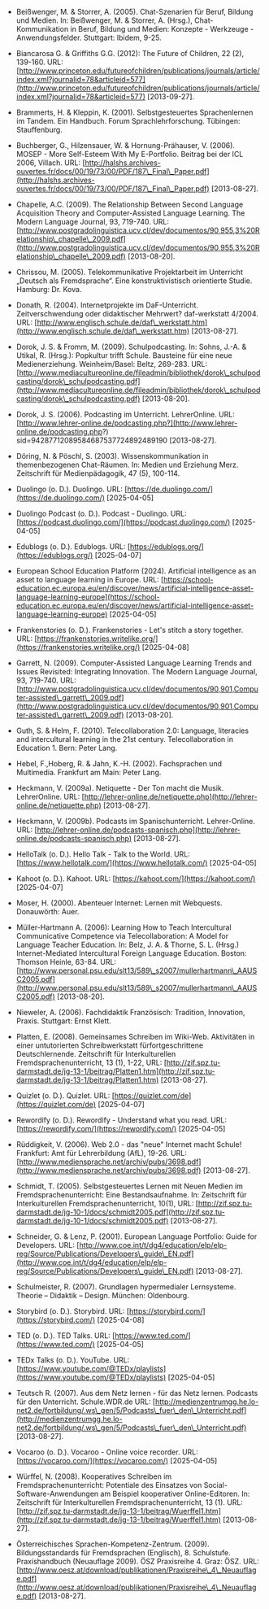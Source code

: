 <!-- filename: 99_Literatur.md -->
<!-- title: Literatur -->

- Beißwenger, M. & Storrer, A. (2005). Chat-Szenarien für Beruf, Bildung und Medien. In: Beißwenger, M. & Storrer, A. (Hrsg.), Chat-Kommunikation in Beruf, Bildung und Medien: Konzepte - Werkzeuge - Anwendungsfelder. Stuttgart: Ibidem, 9-25.

- Biancarosa G. & Griffiths G.G. (2012): The Future of Children, 22 (2), 139-160. URL: [http://www.princeton.edu/futureofchildren/publications/journals/article/index.xml?journalid=78&articleid=577](http://www.princeton.edu/futureofchildren/publications/journals/article/index.xml?journalid=78&articleid=577) \[2013-09-27].

- Brammerts, H. & Kleppin, K. (2001). Selbstgesteuertes Sprachenlernen im Tandem. Ein Handbuch. Forum Sprachlehrforschung. Tübingen: Stauffenburg.

- Buchberger, G., Hilzensauer, W. & Hornung-Prähauser, V. (2006). MOSEP - More Self-Esteem With My E-Portfolio. Beitrag bei der ICL 2006, Villach. URL: [http://halshs.archives-ouvertes.fr/docs/00/19/73/00/PDF/187\_Final\_Paper.pdf](http://halshs.archives-ouvertes.fr/docs/00/19/73/00/PDF/187\_Final\_Paper.pdf) \[2013-08-27].

- Chapelle, A.C. (2009). The Relationship Between Second Language Acquisition Theory and Computer-Assisted Language Learning. The Modern Language Journal, 93, 719-740. URL: [http://www.postgradolinguistica.ucv.cl/dev/documentos/90,955,3%20Relationship\_chapelle\_2009.pdf](http://www.postgradolinguistica.ucv.cl/dev/documentos/90,955,3%20Relationship\_chapelle\_2009.pdf) \[2013-08-20].

- Chrissou, M. (2005). Telekommunikative Projektarbeit im Unterricht „Deutsch als Fremdsprache“. Eine konstruktivistisch orientierte Studie. Hamburg: Dr. Kova.

- Donath, R. (2004). Internetprojekte im DaF-Unterricht. Zeitverschwendung oder didaktischer Mehrwert? daf-werkstatt 4/2004. URL: [http://www.englisch.schule.de/daf\_werkstatt.htm](http://www.englisch.schule.de/daf\_werkstatt.htm) \[2013-08-27].

- Dorok, J. S. & Fromm, M. (2009). Schulpodcasting. In: Sohns, J.-A. & Utikal, R. (Hrsg.): Popkultur trifft Schule. Bausteine für eine neue Medienerziehung. Weinheim/Basel: Beltz, 269-283. URL: [http://www.mediacultureonline.de/fileadmin/bibliothek/dorok\_schulpodcasting/dorok\_schulpodcasting.pdf](http://www.mediacultureonline.de/fileadmin/bibliothek/dorok\_schulpodcasting/dorok\_schulpodcasting.pdf) \[2013-08-20].

- Dorok, J. S. (2006). Podcasting im Unterricht. LehrerOnline. URL: [http://www.lehrer-online.de/podcasting.php?](http://www.lehrer-online.de/podcasting.php?) sid=94287712089584687537724892489190 \[2013-08-27].

- Döring, N. & Pöschl, S. (2003). Wissenskommunikation in themenbezogenen Chat-Räumen. In: Medien und Erziehung Merz. Zeitschrift für Medienpädagogik, 47 (5), 100-114.

- Duolingo (o. D.). Duolingo. URL: [https://de.duolingo.com/](https://de.duolingo.com/) \[2025-04-05]

- Duolingo Podcast (o. D.). Podcast - Duolingo. URL: [https://podcast.duolingo.com/](https://podcast.duolingo.com/) \[2025-04-05]

- Edublogs (o. D.). Edublogs. URL: [https://edublogs.org/](https://edublogs.org/) \[2025-04-07]

- European School Education Platform (2024). Artificial intelligence as an asset to language learning in Europe. URL: [https://school-education.ec.europa.eu/en/discover/news/artificial-intelligence-asset-language-learning-europe](https://school-education.ec.europa.eu/en/discover/news/artificial-intelligence-asset-language-learning-europe) \[2025-04-05]

- Frankenstories (o. D.). Frankenstories - Let's stitch a story together. URL: [https://frankenstories.writelike.org/](https://frankenstories.writelike.org/) \[2025-04-08]

- Garrett, N. (2009). Computer-Assisted Language Learning Trends and Issues Revisited: Integrating Innovation. The Modern Language Journal, 93, 719-740. URL: [http://www.postgradolinguistica.ucv.cl/dev/documentos/90,901,Computer-assisted\_garrett\_2009.pdf](http://www.postgradolinguistica.ucv.cl/dev/documentos/90,901,Computer-assisted\_garrett\_2009.pdf) \[2013-08-20].

- Guth, S. & Helm, F. (2010). Telecollaboration 2.0: Language, literacies and intercultural learning in the 21st century. Telecollaboration in Education 1. Bern: Peter Lang.

- Hebel, F.,Hoberg, R. & Jahn, K.-H. (2002). Fachsprachen und Multimedia. Frankfurt am Main: Peter Lang.

- Heckmann, V. (2009a). Netiquette - Der Ton macht die Musik. LehrerOnline. URL: [http://lehrer-online.de/netiquette.php](http://lehrer-online.de/netiquette.php) \[2013-08-27].

- Heckmann, V. (2009b). Podcasts im Spanischunterricht. Lehrer-Online. URL: [http://lehrer-online.de/podcasts-spanisch.php](http://lehrer-online.de/podcasts-spanisch.php) \[2013-08-27].

- HelloTalk (o. D.). Hello Talk - Talk to the World. URL: [https://www.hellotalk.com/](https://www.hellotalk.com/) \[2025-04-05]

- Kahoot (o. D.). Kahoot. URL: [https://kahoot.com/](https://kahoot.com/) \[2025-04-07]

- Moser, H. (2000). Abenteuer Internet: Lernen mit Webquests. Donauwörth: Auer.

- Müller-Hartmann A. (2006): Learning How to Teach Intercultural Communicative Competence via Telecollaboration: A Model for Language Teacher Education. In: Belz, J. A. & Thorne, S. L. (Hrsg.) Internet-Mediated Intercultural Foreign Language Education. Boston: Thomson Heinle, 63-84. URL: [http://www.personal.psu.edu/slt13/589\_s2007/mullerhartmann\_AAUSC2005.pdf](http://www.personal.psu.edu/slt13/589\_s2007/mullerhartmann\_AAUSC2005.pdf) \[2013-08-20].

- Nieweler, A. (2006). Fachdidaktik Französisch: Tradition, Innovation, Praxis. Stuttgart: Ernst Klett.

- Platten, E. (2008). Gemeinsames Schreiben im Wiki-Web. Aktivitäten in einer untutorierten Schreibwerkstatt fürfortgeschrittene Deutschlernende. Zeitschrift für Interkulturellen Fremdsprachenunterricht, 13 (1), 1-22, URL: [http://zif.spz.tu-darmstadt.de/jg-13-1/beitrag/Platten1.htm](http://zif.spz.tu-darmstadt.de/jg-13-1/beitrag/Platten1.htm) \[2013-08-27].

- Quizlet (o. D.). Quizlet. URL: [https://quizlet.com/de](https://quizlet.com/de) \[2025-04-07]

- Rewordify (o. D.). Rewordify - Understand what you read. URL: [https://rewordify.com/](https://rewordify.com/) \[2025-04-05]

- Rüddigkeit, V. (2006). Web 2.0 - das "neue" Internet macht Schule! Frankfurt: Amt für Lehrerbildung (AfL), 19-26. URL: [http://www.mediensprache.net/archiv/pubs/3698.pdf](http://www.mediensprache.net/archiv/pubs/3698.pdf) \[2013-08-27].

- Schmidt, T. (2005). Selbstgesteuertes Lernen mit Neuen Medien im Fremdsprachenunterricht: Eine Bestandsaufnahme. In: Zeitschrift für Interkulturellen Fremdsprachenunterricht, 10(1), URL: [http://zif.spz.tu-darmstadt.de/jg-10-1/docs/schmidt2005.pdf](http://zif.spz.tu-darmstadt.de/jg-10-1/docs/schmidt2005.pdf) \[2013-08-27].

- Schneider, G. & Lenz, P. (2001). European Language Portfolio: Guide for Developers. URL: [http://www.coe.int/t/dg4/education/elp/elp-reg/Source/Publications/Developers\_guide\_EN.pdf](http://www.coe.int/t/dg4/education/elp/elp-reg/Source/Publications/Developers\_guide\_EN.pdf) \[2013-08-27].

- Schulmeister, R. (2007). Grundlagen hypermedialer Lernsysteme. Theorie – Didaktik – Design. München: Oldenbourg.

- Storybird (o. D.). Storybird. URL: [https://storybird.com/](https://storybird.com/) \[2025-04-08]

- TED (o. D.). TED Talks. URL: [https://www.ted.com/](https://www.ted.com/) \[2025-04-05]

- TEDx Talks (o. D.). YouTube. URL: [https://www.youtube.com/@TEDx/playlists](https://www.youtube.com/@TEDx/playlists) \[2025-04-05]

- Teutsch R. (2007). Aus dem Netz lernen - für das Netz lernen. Podcasts für den Unterricht. Schule.WDR.de URL: [http://medienzentrumgg.he.lo-net2.de/fortbildung/.ws\_gen/5/Podcasts\_fuer\_den\_Unterricht.pdf](http://medienzentrumgg.he.lo-net2.de/fortbildung/.ws\_gen/5/Podcasts\_fuer\_den\_Unterricht.pdf) \[2013-08-27].

- Vocaroo (o. D.). Vocaroo - Online voice recorder. URL: [https://vocaroo.com/](https://vocaroo.com/) \[2025-04-05]

- Würffel, N. (2008). Kooperatives Schreiben im Fremdsprachenunterricht: Potentiale des Einsatzes von Social-Software-Anwendungen am Beispiel kooperativer Online-Editoren. In: Zeitschrift für Interkulturellen Fremdsprachenunterricht, 13 (1). URL: [http://zif.spz.tu-darmstadt.de/jg-13-1/beitrag/Wuerffel1.htm](http://zif.spz.tu-darmstadt.de/jg-13-1/beitrag/Wuerffel1.htm) \[2013-08-27].

- Österreichisches Sprachen-Kompetenz-Zentrum. (2009). Bildungsstandards für Fremdsprachen (Englisch), 8. Schulstufe. Praxishandbuch (Neuauflage 2009). ÖSZ Praxisreihe 4. Graz: ÖSZ. URL: [http://www.oesz.at/download/publikationen/Praxisreihe\_4\_Neuauflage.pdf](http://www.oesz.at/download/publikationen/Praxisreihe\_4\_Neuauflage.pdf) \[2013-08-27].

